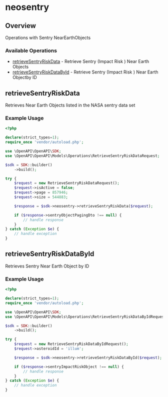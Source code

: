 # neosentry

## Overview

Operations with Sentry NearEarthObjects

### Available Operations

* [retrieveSentryRiskData](#retrievesentryriskdata) - Retrieve Sentry (Impact Risk ) Near Earth Objects
* [retrieveSentryRiskDataById](#retrievesentryriskdatabyid) - Retrieve Sentry (Impact Risk ) Near Earth Objectby ID 

## retrieveSentryRiskData

Retrieves Near Earth Objects listed in the NASA sentry data set

### Example Usage

```php
<?php

declare(strict_types=1);
require_once 'vendor/autoload.php';

use \OpenAPI\OpenAPI\SDK;
use \OpenAPI\OpenAPI\Models\Operations\RetrieveSentryRiskDataRequest;

$sdk = SDK::builder()
    ->build();

try {
    $request = new RetrieveSentryRiskDataRequest();
    $request->isActive = false;
    $request->page = 857946;
    $request->size = 544883;

    $response = $sdk->neosentry->retrieveSentryRiskData($request);

    if ($response->sentryObjectPagingDto !== null) {
        // handle response
    }
} catch (Exception $e) {
    // handle exception
}
```

## retrieveSentryRiskDataById

Retrieves Sentry Near Earth Object by ID

### Example Usage

```php
<?php

declare(strict_types=1);
require_once 'vendor/autoload.php';

use \OpenAPI\OpenAPI\SDK;
use \OpenAPI\OpenAPI\Models\Operations\RetrieveSentryRiskDataByIdRequest;

$sdk = SDK::builder()
    ->build();

try {
    $request = new RetrieveSentryRiskDataByIdRequest();
    $request->asteroidId = 'illum';

    $response = $sdk->neosentry->retrieveSentryRiskDataById($request);

    if ($response->sentryImpactRiskObject !== null) {
        // handle response
    }
} catch (Exception $e) {
    // handle exception
}
```
